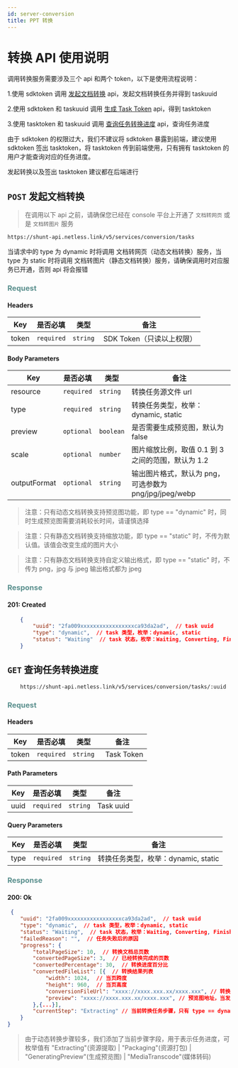 ```yaml
---
id: server-conversion
title: PPT 转换
---
```

# 转换 API 使用说明

调用转换服务需要涉及三个 api 和两个 token，以下是使用流程说明：

1.使用 sdktoken 调用 [发起文档转换](/docs/server/api/server-conversion/#post-发起文档转换) api，发起文档转换任务并得到 taskuuid

2.使用 sdktoken 和 taskuuid 调用 [生成 Task Token](/docs/server/api/server-token/#post-生成-task-token) api，得到 tasktoken

3.使用 tasktoken 和 taskuuid 调用 [查询任务转换进度](/docs/server/api/server-conversion/#get-查询任务转换进度) api，查询任务进度

由于 sdktoken 的权限过大，我们不建议将 sdktoken 暴露到前端，建议使用 sdktoken 签出 tasktoken，将 tasktoken 传到前端使用，只有拥有 tasktoken 的用户才能查询对应的任务进度。

发起转换以及签出 tasktoken 建议都在后端进行

## `POST` 发起文档转换

> 在调用以下 api 之前，请确保您已经在 console 平台上开通了 `文档转网页` 或是 `文档转图片` 服务

```bash
https://shunt-api.netless.link/v5/services/conversion/tasks
```

当请求中的 type 为 dynamic 时将调用 文档转网页（动态文档转换）服务，当 type 为 static 时将调用 文档转图片（静态文档转换）服务，请确保调用时对应服务已开通，否则 api 将会报错

### <span style="color: #5b908e">Request</span>

#### Headers

| Key | 是否必填 | 类型 | 备注 |
| --- | --- | --- | --- |
| token |`required` | `string` |  SDK Token（只读以上权限） |

#### Body Parameters

| Key | 是否必填 | 类型 | 备注 |
| --- | --- | --- | --- |
| resource | `required` | `string` | 转换任务源文件 url |
| type | `required` | `string` | 转换任务类型，枚举：dynamic, static |
| preview | `optional` | `boolean` | 是否需要生成预览图，默认为 false |
| scale | `optional` | `number` | 图片缩放比例，取值 0.1 到 3 之间的范围，默认为 1.2 |
| outputFormat | `optional` | `string` | 输出图片格式，默认为 png，可选参数为 png/jpg/jpeg/webp |

> 注意：只有动态文档转换支持预览图功能，即 type == "dynamic" 时，同时生成预览图需要消耗较长时间，请谨慎选择

> 注意：只有静态文档转换支持缩放功能，即 type == "static" 时，不传为默认值。该值会改变生成的图片大小

> 注意：只有静态文档转换支持自定义输出格式，即 type == "static" 时，不传为 png，jpg 与 jpeg 输出格式都为 jpeg

### <span style="color: #5b908e">Response</span>

#### 201: Created

```json
    {
        "uuid": "2fa009xxxxxxxxxxxxxxxxxca93da2ad",  // task uuid
        "type": "dynamic",  // task 类型，枚举：dynamic, static
        "status": "Waiting"  // task 状态，枚举：Waiting, Converting, Finished, Fail
    }
```

## `GET` 查询任务转换进度

```bash
    https://shunt-api.netless.link/v5/services/conversion/tasks/:uuid
```

### <span style="color: #5b908e">Request</span>

#### Headers

| Key | 是否必填 | 类型 | 备注 |
| --- | --- | --- | --- |
| token |`required` | `string` |  Task Token |

#### Path Parameters

| Key | 是否必填 | 类型 | 备注 |
| --- | --- | --- | --- |
| uuid | `required` | `string` | Task uuid |

#### Query Parameters

| Key | 是否必填 | 类型 | 备注 |
| --- | --- | --- | --- |
| type | `required` | `string` | 转换任务类型，枚举：dynamic, static |

### <span style="color: #5b908e">Response</span>

#### 200: Ok

```json
 {
    "uuid": "2fa009xxxxxxxxxxxxxxxxxca93da2ad",  // task uuid
    "type": "dynamic",  // task 类型，枚举：dynamic, static
    "status": "Waiting",  // task 状态，枚举：Waiting, Converting, Finished, Fail
    "failedReason": "",  // 任务失败后的原因
    "progress": {
        "totalPageSize": 10,  // 转换文档总页数
        "convertedPageSize": 3,  // 已经转换完成的页数
        "convertedPercentage": 30,  // 转换进度百分比
        "convertedFileList": [{  // 转换结果列表
            "width": 1024,  // 当页跨度
            "height": 960,  // 当页高度
            "conversionFileUrl": "xxxx://xxxx.xxx.xx/xxxx.xxx", // 转换结果文件地址
            "preview": "xxxx://xxxx.xxx.xx/xxxx.xxx", // 预览图地址，当发起转换时 body 参数 preview 为 true 且 type 为 dynamic 时该字段才会存在
        },{...}],
        "currentStep": "Extracting" // 当前转换任务步骤，只有 type == dynamic 时才有该字段
    }
}
```

> 由于动态转换步骤较多，我们添加了当前步骤字段，用于表示任务进度，可枚举值有 "Extracting"(资源提取) | "Packaging"(资源打包) | "GeneratingPreview"(生成预览图) | "MediaTranscode"(媒体转码)